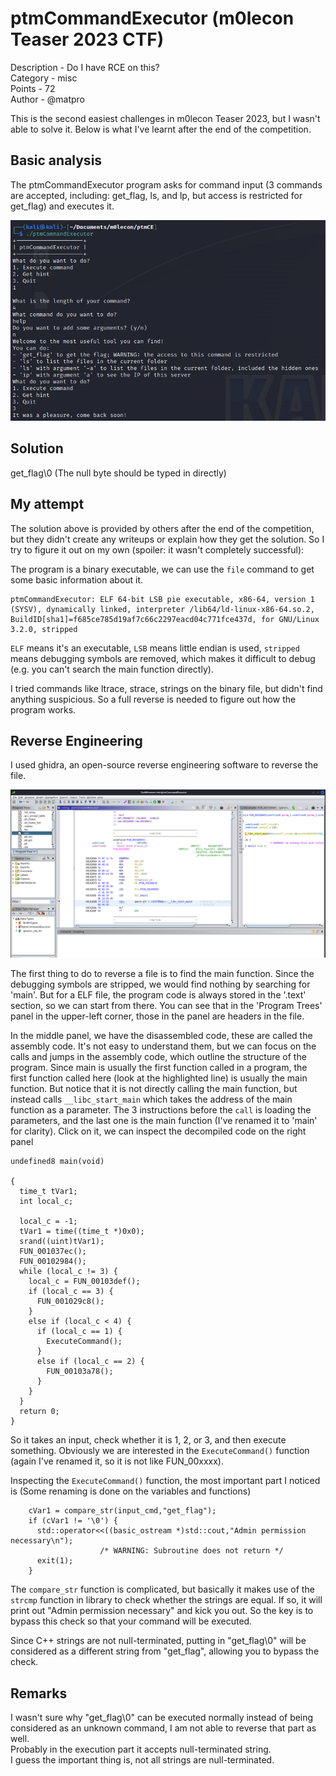 # ptmCommandExecutor (m0lecon Teaser 2023 CTF)
Description - Do I have RCE on this?  
Category - misc  
Points - 72  
Author - @matpro  

This is the second easiest challenges in m0lecon Teaser 2023, but I wasn't able to solve it. Below is what I've learnt after the end of the competition. 

## Basic analysis
The ptmCommandExecutor program asks for command input (3 commands are accepted, including: get_flag, ls, and lp, but access is restricted for get_flag) and executes it.  

![](ptm1.png)

## Solution
get_flag\0 (The null byte should be typed in directly)

## My attempt
The solution above is provided by others after the end of the competition, but they didn't create any writeups or explain how they get the solution. So I try to figure it out on my own (spoiler: it wasn't completely successful):

The program is a binary executable, we can use the `file` command to get some basic information about it.
```
ptmCommandExecutor: ELF 64-bit LSB pie executable, x86-64, version 1 (SYSV), dynamically linked, interpreter /lib64/ld-linux-x86-64.so.2, BuildID[sha1]=f685ce785d19af7c66c2297eacd04c771fce437d, for GNU/Linux 3.2.0, stripped
```
`ELF` means it's an executable, `LSB` means little endian is used, `stripped` means debugging symbols are removed, which makes it difficult to debug (e.g. you can't search the main function directly).

I tried commands like ltrace, strace, strings on the binary file, but didn't find anything suspicious. So a full reverse is needed to figure out how the program works.

## Reverse Engineering
I used ghidra, an open-source reverse engineering software to reverse the file.

![](ptm_rev1.png)

The first thing to do to reverse a file is to find the main function. Since the debugging symbols are stripped, we would find nothing by searching for 'main'. But for a ELF file, the program code is always stored in the '.text' section, so we can start from there. You can see that in the 'Program Trees' panel in the upper-left corner, those in the panel are headers in the file.

In the middle panel, we have the disassembled code, these are called the assembly code. It's not easy to understand them, but we can focus on the calls and jumps in the assembly code, which outline the structure of the program. Since main is usually the first function called in a program, the first function called here (look at the highlighted line) is usually the main function. But notice that it is not directly calling the main function, but instead calls `__libc_start_main` which takes the address of the main function as a parameter. The 3 instructions before the `call` is loading the parameters, and the last one is the main function (I've renamed it to 'main' for clarity). Click on it, we can inspect the decompiled code on the right panel

```
undefined8 main(void)

{
  time_t tVar1;
  int local_c;
  
  local_c = -1;
  tVar1 = time((time_t *)0x0);
  srand((uint)tVar1);
  FUN_001037ec();
  FUN_00102984();
  while (local_c != 3) {
    local_c = FUN_00103def();
    if (local_c == 3) {
      FUN_001029c8();
    }
    else if (local_c < 4) {
      if (local_c == 1) {
        ExecuteCommand();
      }
      else if (local_c == 2) {
        FUN_00103a78();
      }
    }
  }
  return 0;
}
```
So it takes an input, check whether it is 1, 2, or 3, and then execute something. Obviously we are interested in the `ExecuteCommand()` function (again I've renamed it, so it is not like FUN_00xxxx).

Inspecting the `ExecuteCommand()` function, the most important part I noticed is (Some renaming is done on the variables and functions)
```
    cVar1 = compare_str(input_cmd,"get_flag");
    if (cVar1 != '\0') {
      std::operator<<((basic_ostream *)std::cout,"Admin permission necessary\n");
                    /* WARNING: Subroutine does not return */
      exit(1);
    }
```
The `compare_str` function is complicated, but basically it makes use of the `strcmp` function in library to check whether the strings are equal. If so, it will print out "Admin permission necessary" and kick you out. So the key is to bypass this check so that your command will be executed.

Since C++ strings are not null-terminated, putting in "get_flag\0" will be considered as a different string from "get_flag", allowing you to bypass the check.

## Remarks
I wasn't sure why "get_flag\0" can be executed normally instead of being considered as an unknown command, I am not able to reverse that part as well.  
Probably in the execution part it accepts null-terminated string.  
I guess the important thing is, not all strings are null-terminated.
